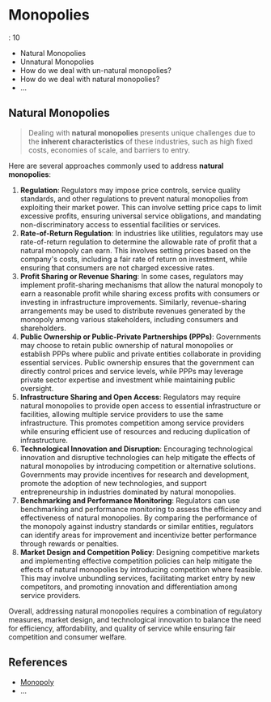 # Monopolies

: 10

- Natural Monopolies
- Unnatural Monopolies
- How do we deal with un-natural monopolies?
- How do we deal with natural monopolies?
- …

## Natural Monopolies

> Dealing with **natural monopolies** presents unique challenges due to the **inherent characteristics** of these industries, such as high fixed costs, economies of scale, and barriers to entry.
> 

 Here are several approaches commonly used to address **natural monopolies**:

1. **Regulation**: Regulators may impose price controls, service quality standards, and other regulations to prevent natural monopolies from exploiting their market power. This can involve setting price caps to limit excessive profits, ensuring universal service obligations, and mandating non-discriminatory access to essential facilities or services.
2. **Rate-of-Return Regulation**: In industries like utilities, regulators may use rate-of-return regulation to determine the allowable rate of profit that a natural monopoly can earn. This involves setting prices based on the company's costs, including a fair rate of return on investment, while ensuring that consumers are not charged excessive rates.
3. **Profit Sharing or Revenue Sharing**: In some cases, regulators may implement profit-sharing mechanisms that allow the natural monopoly to earn a reasonable profit while sharing excess profits with consumers or investing in infrastructure improvements. Similarly, revenue-sharing arrangements may be used to distribute revenues generated by the monopoly among various stakeholders, including consumers and shareholders.
4. **Public Ownership or Public-Private Partnerships (PPPs)**: Governments may choose to retain public ownership of natural monopolies or establish PPPs where public and private entities collaborate in providing essential services. Public ownership ensures that the government can directly control prices and service levels, while PPPs may leverage private sector expertise and investment while maintaining public oversight.
5. **Infrastructure Sharing and Open Access**: Regulators may require natural monopolies to provide open access to essential infrastructure or facilities, allowing multiple service providers to use the same infrastructure. This promotes competition among service providers while ensuring efficient use of resources and reducing duplication of infrastructure.
6. **Technological Innovation and Disruption**: Encouraging technological innovation and disruptive technologies can help mitigate the effects of natural monopolies by introducing competition or alternative solutions. Governments may provide incentives for research and development, promote the adoption of new technologies, and support entrepreneurship in industries dominated by natural monopolies.
7. **Benchmarking and Performance Monitoring**: Regulators can use benchmarking and performance monitoring to assess the efficiency and effectiveness of natural monopolies. By comparing the performance of the monopoly against industry standards or similar entities, regulators can identify areas for improvement and incentivize better performance through rewards or penalties.
8. **Market Design and Competition Policy**: Designing competitive markets and implementing effective competition policies can help mitigate the effects of natural monopolies by introducing competition where feasible. This may involve unbundling services, facilitating market entry by new competitors, and promoting innovation and differentiation among service providers.

Overall, addressing natural monopolies requires a combination of regulatory measures, market design, and technological innovation to balance the need for efficiency, affordability, and quality of service while ensuring fair competition and consumer welfare.

## References

- [Monopoly](https://en.wikipedia.org/wiki/Monopoly)
- …